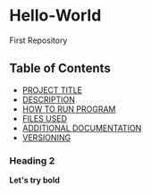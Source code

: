 # Hello-World
First Repository
## Table of Contents
- [PROJECT TITLE](#Project-Title)
- [DESCRIPTION](#Description)
- [HOW TO RUN PROGRAM](#How-to-run-program)
- [FILES USED](#Files-used)
- [ADDITIONAL DOCUMENTATION](#additional-documentation)
- [VERSIONING](#versioning)
### Heading 2
**Let's try bold**
